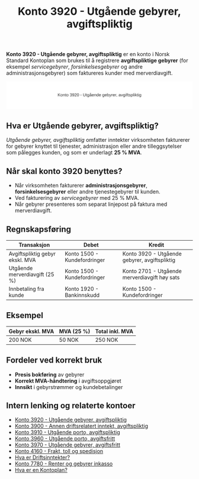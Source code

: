 ﻿---
title: "Konto 3920 - Utgående gebyrer, avgiftspliktig"
meta_title: "3920-utgaende-gebyrer-avgiftspliktig"
meta_description: '**Konto 3920 - Utgående gebyrer, avgiftspliktig** er en konto i Norsk Standard Kontoplan som brukes til å registrere **avgiftspliktige gebyrer** (for eksempel...'
slug: 3920-utgaende-gebyrer-avgiftspliktig
type: blog
layout: pages/single
---

**Konto 3920 - Utgående gebyrer, avgiftspliktig** er en konto i Norsk Standard Kontoplan som brukes til å registrere **avgiftspliktige gebyrer** (for eksempel *servicegebyrer*, *forsinkelsesgebyrer* og andre administrasjonsgebyrer) som faktureres kunder med merverdiavgift.

![Illustrasjon av konto 3920 Utgående gebyrer, avgiftspliktig](3920-utgaende-gebyrer-avgiftspliktig-image.svg)

## Hva er Utgående gebyrer, avgiftspliktig?

*Utgående gebyrer, avgiftspliktig* omfatter inntekter virksomheten fakturerer for gebyrer knyttet til tjenester, administrasjon eller andre tilleggsytelser som pålegges kunden, og som er underlagt **25 % MVA**.

## Når skal konto 3920 benyttes?

* Når virksomheten fakturerer **administrasjonsgebyrer**, **forsinkelsesgebyrer** eller andre tjenestegebyrer til kunden.
* Ved fakturering av *servicegebyrer* med 25 % MVA.
* Når gebyrer presenteres som separat linjepost på faktura med merverdiavgift.

## Regnskapsføring

| Transaksjon                         | Debet                         | Kredit                                           |
|-------------------------------------|-------------------------------|--------------------------------------------------|
| Avgiftspliktig gebyr ekskl. MVA     | Konto 1500 - Kundefordringer  | Konto 3920 - Utgående gebyrer, avgiftspliktig    |
| Utgående merverdiavgift (25 %)      | Konto 1500 - Kundefordringer  | Konto 2701 - Utgående merverdiavgift høy sats    |
| Innbetaling fra kunde               | Konto 1920 - Bankinnskudd     | Konto 1500 - Kundefordringer                     |

## Eksempel

| Gebyr ekskl. MVA  | MVA (25 %) | Total inkl. MVA |
|-------------------|------------|-----------------|
| 200 NOK           | 50 NOK     | 250 NOK         |

## Fordeler ved korrekt bruk

* **Presis bokføring** av gebyrer
* **Korrekt MVA-håndtering** i avgiftsoppgjøret
* **Innsikt** i gebyrstrømmer og kundebetalinger

## Intern lenking og relaterte kontoer

* [Konto 3920 - Utgående gebyrer, avgiftspliktig](/blogs/kontoplan/3920-utgaende-gebyrer-avgiftspliktig "Konto 3920 - Utgående gebyrer, avgiftspliktig")
* [Konto 3900 - Annen driftsrelatert inntekt, avgiftspliktig](/blogs/kontoplan/3900-annen-driftsrelatert-inntekt-avgiftspliktig "Konto 3900 - Annen driftsrelatert inntekt, avgiftspliktig")
* [Konto 3910 - Utgående porto, avgiftspliktig](/blogs/kontoplan/3910-utgaende-porto-avgiftspliktig "Konto 3910 - Utgående porto, avgiftspliktig")
* [Konto 3960 - Utgående porto, avgiftsfritt](/blogs/kontoplan/3960-utgaende-porto-avgiftsfritt "Konto 3960 - Utgående porto, avgiftsfritt")
* [Konto 3970 - Utgående gebyrer, avgiftsfritt](/blogs/kontoplan/3970-utgaende-gebyrer-avgiftsfritt "Konto 3970 - Utgående gebyrer, avgiftsfritt")
* [Konto 4160 - Frakt, toll og spedisjon](/blogs/kontoplan/4160-frakt-toll-og-spedisjon "Konto 4160 - Frakt, toll og spedisjon")
* [Hva er Driftsinntekter?](/blogs/regnskap/hva-er-driftsinntekter "Hva er Driftsinntekter? Komplett Guide til Driftsinntekter i Regnskap")
* [Konto 7780 - Renter og gebyrer inkasso](/blogs/kontoplan/7780-renter-og-gebyrer-inkasso "Konto 7780 - Renter og gebyrer inkasso: Regnskapsføring av renter og gebyrer ved inkasso")
* [Hva er en Kontoplan?](/blogs/regnskap/hva-er-kontoplan "Hva er en Kontoplan? Komplett Guide til Kontoplaner i Norsk Regnskap")






